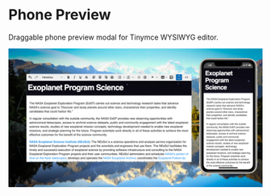# Phone Preview
Draggable phone preview modal for Tinymce WYSIWYG editor.

![screenshot](screenshot.png)
